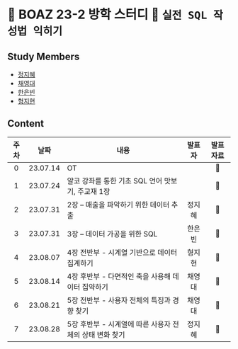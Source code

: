 # 🐘 BOAZ 23-2 방학 스터디 🐘 `실전 SQL 작성법 익히기`

## Study Members

- [정지혜](https://github.com/dahlia52)
- [채영대](https://github.com/Oioing)
- [한은빈](https://github.com/nibnuenah)
- [형지현](https://github.com/H-Jihyeon)

## Content
|주차|날짜|내용|발표자|발표자료|
|:------:|:---:|---|:---:|:---:|
|0|23.07.14|OT||🐘|
|1|23.07.24|얄코 강좌를 통한 기초 SQL 언어 맛보기, 주교재 1장||🐘|
|2|23.07.31|2장 – 매출을 파악하기 위한 데이터 추출|정지혜|🐘|
|3|23.07.31|3장 – 데이터 가공을 위한 SQL|한은빈|🐘|
|4|23.08.07|4장 전반부 - 시계열 기반으로 데이터 집계하기|형지현|🐘|
|5|23.08.14|4장 후반부 - 다면적인 축을 사용해 데이터 집약하기|채영대|🐘|
|6|23.08.21|5장 전반부 - 사용자 전체의 특징과 경향 찾기|채영대|🐘|
|7|23.08.28|5장 후반부 - 시계열에 따른 사용자 전체의 상태 변화 찾기|정지혜|🐘|

